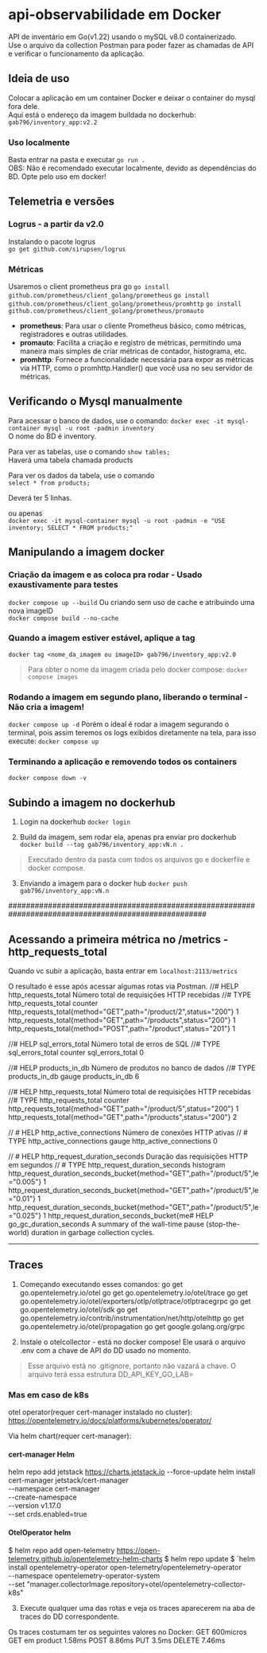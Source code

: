 # api-observabilidade em Docker
API de inventário em Go(v1.22) usando o mySQL v8.0 containerizado.  
 Use o arquivo da collection Postman para poder fazer as chamadas de API e verificar o funcionamento da aplicação.

## Ideia de uso
Colocar a aplicação em um container Docker e deixar o container do mysql fora dele.  
Aqui está o endereço da imagem buildada no dockerhub:  
`gab796/inventory_app:v2.2`

### Uso localmente
Basta entrar na pasta e executar `go run .`  
OBS: Não é recomendado executar localmente, devido as dependências do BD. Opte pelo uso em docker!

## Telemetria e versões

### Logrus - a partir da v2.0
Instalando o pacote logrus  
`go get github.com/sirupsen/logrus`

### Métricas
Usaremos o client prometheus pra go
`go install github.com/prometheus/client_golang/prometheus`
`go install github.com/prometheus/client_golang/prometheus/promhttp`
`go install github.com/prometheus/client_golang/prometheus/promauto`

- **prometheus**: Para usar o cliente Prometheus básico, como métricas, registradores e outras utilidades.
- **promauto**: Facilita a criação e registro de métricas, permitindo uma maneira mais simples de criar métricas de contador, histograma, etc.
- **promhttp**: Fornece a funcionalidade necessária para expor as métricas via HTTP, como o promhttp.Handler() que você usa no seu servidor de métricas.

## Verificando o Mysql manualmente

Para acessar o banco de dados, use o comando:
`docker exec -it mysql-container mysql -u root -padmin inventory`  
O nome do BD é inventory.

Para ver as tabelas, use o comando
`show tables;`  
Haverá uma tabela chamada products

Para ver os dados da tabela, use o comando  
`select * from products;`

Deverá ter 5 linhas.

ou apenas  
`docker exec -it mysql-container mysql -u root -padmin -e "USE inventory; SELECT * FROM products;"`


## Manipulando a imagem docker

### Criação da imagem e as coloca pra rodar - Usado exaustivamente para testes
`docker compose up --build`
Ou criando sem uso de cache e atribuindo uma nova imageID  
`docker compose build --no-cache`

### Quando a imagem estiver estável, aplique a tag
`docker tag <nome_da_imagem ou imageID> gab796/inventory_app:v2.0`

> Para obter o nome da imagem criada pelo docker compose: `docker compose images`

### Rodando a imagem em segundo plano, liberando o terminal - Não cria a imagem!
`docker compose up -d`
Porém o ideal é rodar a imagem segurando o terminal, pois assim teremos os logs exibidos diretamente na tela, para isso execute:
`docker compose up`

### Terminando a aplicação e removendo todos os containers
`docker compose down -v`

## Subindo a imagem no dockerhub
1. Login na dockerhub
`docker login`

2. Build da imagem, sem rodar ela, apenas pra enviar pro dockerhub
`docker build --tag gab796/inventory_app:vN.n .`

> Executado dentro da pasta com todos os arquivos go e dockerfile e docker compose.

3.  Enviando a imagem para o docker hub
`docker push gab796/inventory_app:vN.n`

#####################################################################################################


## Acessando a primeira métrica no /metrics - http_requests_total
Quando vc subir a aplicação, basta entrar em
 `localhost:2113/metrics`

O resultado é esse após acessar algumas rotas via Postman.
//# HELP http_requests_total Número total de requisições HTTP recebidas
//# TYPE http_requests_total counter
http_requests_total{method="GET",path="/product/2",status="200"} 1
http_requests_total{method="GET",path="/products",status="200"} 1
http_requests_total{method="POST",path="/product",status="201"} 1

//# HELP sql_errors_total Número total de erros de SQL
//# TYPE sql_errors_total counter
sql_errors_total 0

//# HELP products_in_db Número de produtos no banco de dados
//# TYPE products_in_db gauge
products_in_db 6

//# HELP http_requests_total Número total de requisições HTTP recebidas
//# TYPE http_requests_total counter
http_requests_total{method="GET",path="/product/5",status="200"} 1
http_requests_total{method="GET",path="/products",status="200"} 2

// # HELP http_active_connections Número de conexões HTTP ativas
// # TYPE http_active_connections gauge
http_active_connections 0

// # HELP http_request_duration_seconds Duração das requisições HTTP em segundos
// # TYPE http_request_duration_seconds histogram
http_request_duration_seconds_bucket{method="GET",path="/product/5",le="0.005"} 1
http_request_duration_seconds_bucket{method="GET",path="/product/5",le="0.01"} 1
http_request_duration_seconds_bucket{method="GET",path="/product/5",le="0.025"} 1
http_request_duration_seconds_bucket{me# HELP go_gc_duration_seconds A summary of the wall-time pause (stop-the-world) duration in garbage collection cycles.

---

## Traces

1. Começando executando esses comandos:
go get go.opentelemetry.io/otel
go get go.opentelemetry.io/otel/trace
go get go.opentelemetry.io/otel/exporters/otlp/otlptrace/otlptracegrpc
go get go.opentelemetry.io/otel/sdk
go get go.opentelemetry.io/contrib/instrumentation/net/http/otelhttp
go get go.opentelemetry.io/otel/propagation
go get google.golang.org/grpc

2. Instale o otelcollector - está no docker compose!
Ele usará o arquivo .env com a chave de API do DD usado no momento.
> Esse arquivo está no .gitignore, portanto não vazará a chave.
> O arquivo terá essa estrutura DD_API_KEY_GO_LAB=<SUA-API-KEY>

### Mas em caso de k8s
otel operator(requer cert-manager instalado no cluster): https://opentelemetry.io/docs/platforms/kubernetes/operator/

Via helm chart(requer cert-manager):
#### cert-manager Helm
helm repo add jetstack https://charts.jetstack.io --force-update
helm install \
  cert-manager jetstack/cert-manager \
  --namespace cert-manager \
  --create-namespace \
  --version v1.17.0 \
  --set crds.enabled=true

#### OtelOperator helm
$ helm repo add open-telemetry https://open-telemetry.github.io/opentelemetry-helm-charts
$ helm repo update
$ `helm install opentelemetry-operator open-telemetry/opentelemetry-operator \
--namespace opentelemetry-operator-system \
--set "manager.collectorImage.repository=otel/opentelemetry-collector-k8s"

3. Execute qualquer uma das rotas e veja os traces aparecerem na aba de traces do DD correspondente.

Os traces costumam ter os seguintes valores no Docker:
GET 600micros
GET em product 1.58ms
POST 8.86ms
PUT 3.5ms
DELETE 7.46ms
